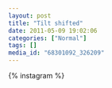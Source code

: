 ```yaml
---
layout: post
title: "Tilt shifted"
date: 2011-05-09 19:02:06
categories: ["Normal"]
tags: []
media_id: "68301092_326209"
---
```


{% instagram %}

